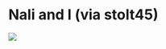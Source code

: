 <!--
id: 21196476
link: http://tumblr.atmos.org/post/21196476/nali-and-i-via-stolt45
slug: nali-and-i-via-stolt45
date: Sun Dec 09 2007 18:09:36 GMT-0800 (PST)
publish: 2007-12-09
tags: 
title: Nali and I (via stolt45)
-->


Nali and I (via stolt45)
========================

![](http://25.media.tumblr.com/ZyX8Upfyn2rz0rpwqR59YhfD_500.jpg)

